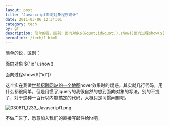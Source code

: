 ```yaml
---
layout: post
title: "Javascript面向对象程序设计"
date: 2011-03-06 12:34:01
category: tech
by: gf
description: 简单的说，区别：面向对象$(&quot;id&quot;).show()面向过程show($(&quot;id&quot;))这个实在我做世邦招聘网站的一个地图hover效果时的疑惑。其实就几行代码，用什么都很简单，但是用惯了jquery的我
permalink: /tech/1.html
---
```

简单的说，区别：

面向对象 $("id").show()

面向过程show($("id"))

这个实在我做[世邦招聘网站的一个地图][Link 1]hover效果时的疑惑。其实就几行代码，用什么都很简单，但是用惯了jquery的我很自然的想到面向对象的写法，别的不提了，对于这种一百行以内能搞定的代码，大概只是习惯问题吧。

![030611_1233_Javascript1.png][]

不做广告了，愿意加入我们的直接写邮件给hr吧。


[Link 1]: http://www.shibangchina.com/kji/hr/2011/zpxc.html
[030611_1233_Javascript1.png]: http://www.gfzj.us/wp-content/uploads/2011/03/030611_1233_Javascript1.png
